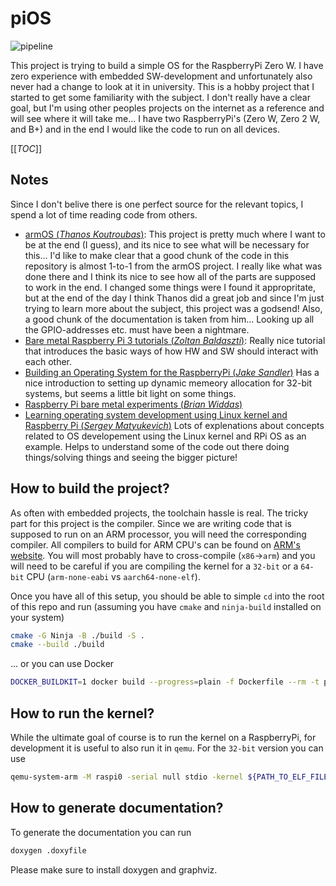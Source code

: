 # piOS
![pipeline](https://gitlab.com/iilak/pios/badges/master/pipeline.svg)

This project is trying to build a simple OS for the RaspberryPi Zero W.
I have zero experience with embedded SW-development and unfortunately also never had a change to look at it in university. This is a hobby project that I started to get some familiarity with the subject.
I don't really have a clear goal, but I'm using other peoples projects on the internet as a reference and will see where it will take me... I have two RaspberryPi's (Zero W, Zero 2 W, and B+) and in the end I would like the code to run on all devices.

[[_TOC_]]

## Notes
Since I don't belive there is one perfect source for the relevant topics, I spend a lot of time reading code from others.
* [armOS (*Thanos Koutroubas*)](https://github.com/thanoskoutr/armOS): This project is pretty much where I want to be at the end (I guess), and its nice to see what will be necessary for this...
    I'd like to make clear that a good chunk of the code in this repository is almost 1-to-1 from the armOS project. I really like what was done there and I think its nice to see how all of the parts are supposed to work in the end.
    I changed some things were I found it appropritate, but at the end of the day I think Thanos did a great job and since I'm just trying to learn more about the subject, this project was a godsend!
    Also, a good chunk of the documentation is taken from him... Looking up all the GPIO-addresses etc. must have been a nightmare.
* [Bare metal Raspberry Pi 3 tutorials (*Zoltan Baldaszti*)](https://github.com/bztsrc/raspi3-tutorial/): Really nice tutorial that introduces the basic ways of how HW and SW should interact with each other.
* [Building an Operating System for the RaspberryPi (*Jake Sandler*)](https://jsandler18.github.io) Has a nice introduction to setting up dynamic memeory allocation for 32-bit systems, but seems a little bit light on some things.
* [Raspberry Pi bare metal experiments (*Brian Widdas*)](https://github.com/brianwiddas/pi-baremetal)
* [Learning operating system development using Linux kernel and Raspberry Pi (*Sergey Matyukevich*)](https://github.com/s-matyukevich/raspberry-pi-os) Lots of explenations about concepts related to OS developement using the Linux kernel and RPi OS as an example. Helps to understand some of the code out there doing things/solving things and seeing the bigger picture!

## How to build the project?
As often with embedded projects, the toolchain hassle is real. The tricky part for this project is the compiler. Since we are writing code that is supposed to run on an ARM processor, you will need the corresponding compiler. All compilers to build for ARM CPU's can be found on [ARM's website](https://developer.arm.com/downloads/-/arm-gnu-toolchain-downloads). You will most probably have to cross-compile (`x86`->`arm`) and you will need to be careful if you are compiling the kernel for a `32-bit` or a `64-bit` CPU (`arm-none-eabi` vs `aarch64-none-elf`).

Once you have all of this setup, you should be able to simple `cd` into the root of this repo and run (assuming you have `cmake` and `ninja-build` installed on your system)
```bash
cmake -G Ninja -B ./build -S .
cmake --build ./build
```
... or you can use Docker
```bash
DOCKER_BUILDKIT=1 docker build --progress=plain -f Dockerfile --rm -t pi_os:latest . --output ${PATH_TO_WHERE_YOU_WANT_THE_ELF_AND_IMG}
```

## How to run the kernel?
While the ultimate goal of course is to run the kernel on a RaspberryPi, for development it is useful to also run it in `qemu`. For the `32-bit` version you can use
```bash
qemu-system-arm -M raspi0 -serial null stdio -kernel ${PATH_TO_ELF_FILE}/kernel7.elf
```

## How to generate documentation?
To generate the documentation you can run
```bash
doxygen .doxyfile
```
Please make sure to install doxygen and graphviz.